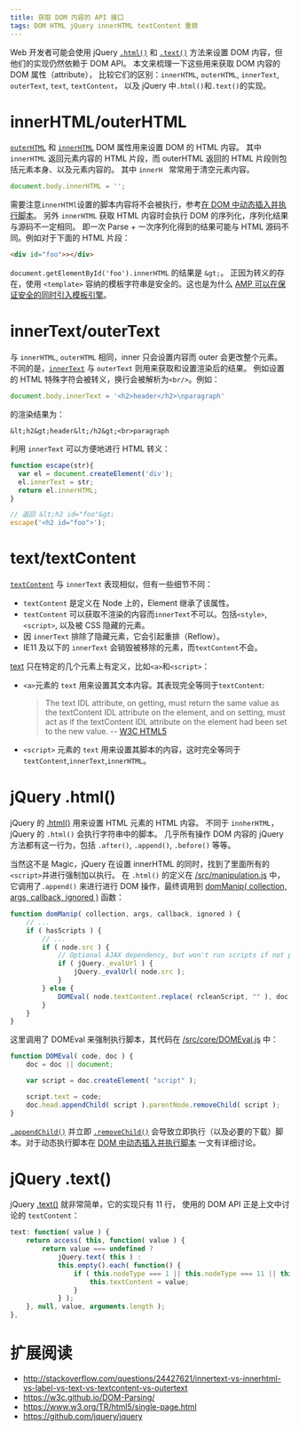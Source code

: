 ```yaml
---
title: 获取 DOM 内容的 API 接口
tags: DOM HTML jQuery innerHTML textContent 重排
---
```


Web 开发者可能会使用 jQuery [`.html()`][jq-html] 和 [`.text()`][jq-text]
方法来设置 DOM 内容，但他们的实现仍然依赖于 DOM API。
本文来梳理一下这些用来获取 DOM 内容的 DOM 属性（attribute），
比较它们的区别：`innerHTML`, `outerHTML`, `innerText`, `outerText`, `text`, `textContent`，
以及 jQuery 中`.html()`和`.text()`的实现。

<!--more-->

# innerHTML/outerHTML

[`outerHTML`][outerHTML] 和 [`innerHTML`][innerHTML]
DOM 属性用来设置 DOM 的 HTML 内容。
其中 `innerHTML` 返回元素内容的 HTML 片段，而 outerHTML 返回的 HTML 片段则包括元素本身、以及元素内容的。
其中 `innerH ` 常常用于清空元素内容。

```javascript
document.body.innerHTML = '';
```

需要注意`innerHTMl`设置的脚本内容将不会被执行，参考[在 DOM 中动态插入并执行脚本][script-insert]。
另外 `innerHTML` 获取 HTML 内容时会执行 DOM 的序列化，序列化结果与源码不一定相同。
即一次 Parse + 一次序列化得到的结果可能与 HTML 源码不同。例如对于下面的 HTML 片段：

```html
<div id="foo">></div>
```

`document.getElementById('foo').innerHTML` 的结果是 `&gt;`。
正因为转义的存在，使用 `<template>` 容纳的模板字符串是安全的。这也是为什么 [AMP 可以在保证安全的同时引入模板引擎][amp-mustache]。

# innerText/outerText

与 `innerHTML`,  `outerHTML` 相同，inner 只会设置内容而 outer 会更改整个元素。
不同的是，[`innerText`][innerText] 与 `outerText` 则用来获取和设置渲染后的结果。
例如设置的 HTML 特殊字符会被转义，换行会被解析为`<br/>`。例如：

```javascript
document.body.innerText = '<h2>header</h2>\nparagraph'
```

的渲染结果为：

```
&lt;h2&gt;header&lt;/h2&gt;<br>paragraph
```

利用 `innerText` 可以方便地进行 HTML 转义：

```javascript
function escape(str){
  var el = document.createElement('div');
  el.innerText = str;
  return el.innerHTML;
}

// 返回 &lt;h2 id="foo"&gt;
escape('<h2 id="foo">');
```

# text/textContent

[`textContent`][textContent] 与 `innerText` 表现相似，但有一些细节不同：

* `textContent` 是定义在 Node 上的，Element 继承了该属性。
* `textContent` 可以获取不渲染的内容而`innerText`不可以。包括`<style>`, `<script>`, 以及被 CSS 隐藏的元素。
* 因 `innerText` 排除了隐藏元素，它会引起重排（Reflow）。
* IE11 及以下的 `innerText` 会销毁被移除的元素，而`textContent`不会。

[text][text] 只在特定的几个元素上有定义，比如`<a>`和`<script>`：

* `<a>`元素的 `text` 用来设置其文本内容。其表现完全等同于`textContent`:

    > The text IDL attribute, on getting, must return the same value as the textContent IDL attribute on the element, and on setting, must act as if the textContent IDL attribute on the element had been set to the new value. -- [W3C HTML5][text]

* `<script>` 元素的 `text` 用来设置其脚本的内容，这时完全等同于`textContent`,`innerText`,`innerHTML`。

# jQuery .html()

jQuery 的 [.html()][jq-html] 用来设置 HTML 元素的 HTML 内容。
不同于 `innherHTML`，jQuery 的 `.html()` 会执行字符串中的脚本。
几乎所有操作 DOM 内容的 jQuery 方法都有这一行为，包括 `.after()`, `.append()`, `.before()` 等等。

当然这不是 Magic，jQuery 在设置 innerHTML 的同时，找到了里面所有的`<script>`并进行强制加以执行。
在 `.html()` 的定义在 [/src/manipulation.js][src/manipulation] 中，
它调用了`.append()` 来进行进行 DOM 操作，最终调用到
[domManip( collection, args, callback, ignored )][domManip] 函数：

```javascript
function domManip( collection, args, callback, ignored ) {
    // ...
    if ( hasScripts ) {
        // ...
        if ( node.src ) {
            // Optional AJAX dependency, but won't run scripts if not present
            if ( jQuery._evalUrl ) {
                jQuery._evalUrl( node.src );
            }
        } else {
            DOMEval( node.textContent.replace( rcleanScript, "" ), doc );
        }
    }
}
```

这里调用了 DOMEval 来强制执行脚本，其代码在 [/src/core/DOMEval.js][domeval] 中：

```javascript
function DOMEval( code, doc ) {
    doc = doc || document;

    var script = doc.createElement( "script" );

    script.text = code;
    doc.head.appendChild( script ).parentNode.removeChild( script );
}
```

[`.appendChild()`][appendChild] 并立即 [`.removeChild()`][removeChild]
会导致立即执行（以及必要的下载）脚本。对于动态执行脚本在
[DOM 中动态插入并执行脚本](/2017/01/16/dynamic-script-insertion.html) 一文有详细讨论。

# jQuery .text()

jQuery [.text()][jq-text] 就非常简单，它的实现只有 11 行，
使用的 DOM API 正是上文中讨论的 `textContent`：

```javascript
text: function( value ) {
    return access( this, function( value ) {
        return value === undefined ?
            jQuery.text( this ) :
            this.empty().each( function() {
                if ( this.nodeType === 1 || this.nodeType === 11 || this.nodeType === 9 ) {
                    this.textContent = value;
                }
            } );
    }, null, value, arguments.length );
},
```

# 扩展阅读

* <http://stackoverflow.com/questions/24427621/innertext-vs-innerhtml-vs-label-vs-text-vs-textcontent-vs-outertext>
* <https://w3c.github.io/DOM-Parsing/>
* <https://www.w3.org/TR/html5/single-page.html>
* <https://github.com/jquery/jquery>

[outerHTML]: https://w3c.github.io/DOM-Parsing/#dom-element-outerhtml
[innerHTML]: https://w3c.github.io/DOM-Parsing/#dom-element-innerhtml
[script-insert]: https://harttle.land/2017/01/16/dynamic-script-insertion.html
[innerText]: https://html.spec.whatwg.org/multipage/dom.html#the-innertext-idl-attribute
[textContent]: http://www.w3.org/TR/DOM-Level-3-Core/core.html#Node3-textContent
[text]: https://www.w3.org/TR/html5/single-page.html#dom-a-text
[jq-html]: http://api.jquery.com/html/
[src/manipulation]: https://github.com/jquery/jquery/blob/master/src/manipulation.js
[domManip]: https://github.com/jquery/jquery/blob/b442abacbb8464f0165059e8da734e3143d0721f/src/manipulation.js#L126
[domeval]: https://github.com/jquery/jquery/blob/b442abacbb8464f0165059e8da734e3143d0721f/src/core/DOMEval.js
[appendChild]: https://developer.mozilla.org/zh-CN/docs/Web/API/Node/appendChild
[removeChild]: https://developer.mozilla.org/zh-CN/docs/Web/API/Node/removeChild
[jq-text]: http://api.jquery.com/text/
[amp-mustache]: https://www.ampproject.org/docs/reference/components/dynamic/amp-mustache
